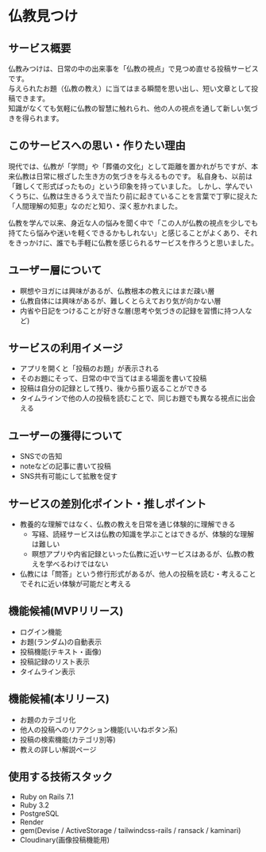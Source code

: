 # 仏教見つけ
## サービス概要
仏教みつけは、日常の中の出来事を「仏教の視点」で見つめ直せる投稿サービスです。  
与えられたお題（仏教の教え）に当てはまる瞬間を思い出し、短い文章として投稿できます。  
知識がなくても気軽に仏教の智慧に触れられ、他の人の視点を通して新しい気づきを得られます。

## このサービスへの思い・作りたい理由
現代では、仏教が「学問」や「葬儀の文化」として距離を置かれがちですが、本来仏教は日常に根ざした生き方の気づきを与えるものです。
私自身も、以前は「難しくて形式ばったもの」という印象を持っていました。
しかし、学んでいくうちに、仏教は生きるうえで当たり前に起きていることを言葉で丁寧に捉えた「人間理解の知恵」なのだと知り、深く惹かれました。

仏教を学んで以来、身近な人の悩みを聞く中で「この人が仏教の視点を少しでも持てたら悩みや迷いを軽くできるかもしれない」と感じることがよくあり、それをきっかけに、誰でも手軽に仏教を感じられるサービスを作ろうと思いました。

## ユーザー層について
- 瞑想やヨガには興味があるが、仏教根本の教えにはまだ疎い層
- 仏教自体には興味があるが、難しくとらえており気が向かない層
- 内省や日記をつけることが好きな層(思考や気づきの記録を習慣に持つ人など)

## サービスの利用イメージ
- アプリを開くと「投稿のお題」が表示される
- そのお題にそって、日常の中で当てはまる場面を書いて投稿
- 投稿は自分の記録として残り、後から振り返ることができる
- タイムラインで他の人の投稿を読むことで、同じお題でも異なる視点に出会える

## ユーザーの獲得について
* SNSでの告知
* noteなどの記事に書いて投稿
* SNS共有可能にして拡散を促す

## サービスの差別化ポイント・推しポイント
- 教養的な理解ではなく、仏教の教えを日常を通じ体験的に理解できる
  - 写経、読経サービスは仏教の知識を学ぶことはできるが、体験的な理解は難しい
  - 瞑想アプリや内省記録といった仏教に近いサービスはあるが、仏教の教えを学べるわけではない
- 仏教には「問答」という修行形式があるが、他人の投稿を読む・考えることでそれに近い体験が可能だと考える

## 機能候補(MVPリリース)
- ログイン機能
- お題(ランダム)の自動表示
- 投稿機能(テキスト・画像)
- 投稿記録のリスト表示
- タイムライン表示

## 機能候補(本リリース)
- お題のカテゴリ化
- 他人の投稿へのリアクション機能(いいねボタン系)
- 投稿の検索機能(カテゴリ別等)
- 教えの詳しい解説ページ

## 使用する技術スタック
- Ruby on Rails 7.1
- Ruby 3.2
- PostgreSQL
- Render
- gem(Devise / ActiveStorage / tailwindcss-rails / ransack / kaminari)
- Cloudinary(画像投稿機能用)